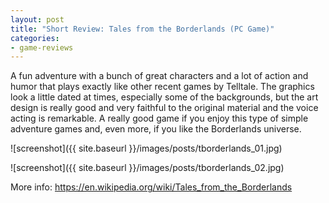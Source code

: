 ```yaml
---
layout: post
title: "Short Review: Tales from the Borderlands (PC Game)"
categories:
- game-reviews
---
```


<p>A fun adventure with a bunch of great characters and a lot of action and humor that plays exactly like other recent games by Telltale. The graphics look a little dated at times, especially some of the backgrounds, but the art design is really good and very faithful to the original material and the voice acting is remarkable. A really good game if you enjoy this type of simple adventure games and, even more, if you like the Borderlands universe.</p>


![screenshot]({{ site.baseurl }}/images/posts/tborderlands_01.jpg)

![screenshot]({{ site.baseurl }}/images/posts/tborderlands_02.jpg)


<p>More info: <a href="https://en.wikipedia.org/wiki/Tales_from_the_Borderlands">https://en.wikipedia.org/wiki/Tales_from_the_Borderlands</a><p>

